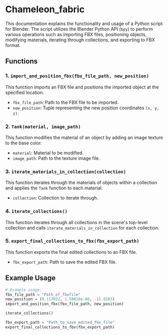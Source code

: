 # Chameleon_fabric
This documentation explains the functionality and usage of a Python script for Blender. The script utilizes the Blender Python API (`bpy`) to perform various operations such as importing FBX files, positioning objects, modifying materials, iterating through collections, and exporting to FBX format.

## Functions

### 1. `import_and_position_fbx(fbx_file_path, new_position)`

This function imports an FBX file and positions the imported object at the specified location.

- `fbx_file_path`: Path to the FBX file to be imported.
- `new_position`: Tuple representing the new position coordinates `(x, y, z)`.

### 2. `Tank(material, image_path)`

This function modifies the material of an object by adding an image texture to the base color.

- `material`: Material to be modified.
- `image_path`: Path to the texture image file.

### 3. `iterate_materials_in_collection(collection)`

This function iterates through the materials of objects within a collection and applies the `Tank` function to each material.

- `collection`: Collection to iterate through.

### 4. `iterate_collections()`

This function iterates through all collections in the scene's top-level collection and calls `iterate_materials_in_collection` for each collection.

### 5. `export_final_collections_to_fbx(fbx_export_path)`

This function exports the final edited collections to an FBX file.

- `fbx_export_path`: Path to save the edited FBX file.

## Example Usage

```python
# Example usage:
fbx_file_path = "Path_of_fbxfile"
new_position = (0.117032, 1.58816e-06, -11.8203)
import_and_position_fbx(fbx_file_path, new_position)

iterate_collections()

fbx_export_path = "Path_to_save_edited_fbx_file"
export_final_collections_to_fbx(fbx_export_path)
